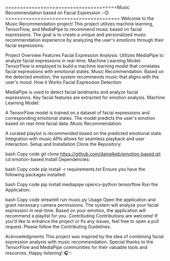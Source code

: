 ======================================Music Recommendation based on Facial Expression 🎶😊=======================================
Welcome to the Music Recommendation project! This project utilizes machine learning, TensorFlow, and MediaPipe to recommend music based on facial expressions. The goal is to create a unique and personalized music recommendation experience by analyzing the user's emotions through their facial expressions.

Project Overview
Features
Facial Expression Analysis: Utilizes MediaPipe to analyze facial expressions in real-time.
Machine Learning Model: TensorFlow is employed to build a machine learning model that correlates facial expressions with emotional states.
Music Recommendation: Based on the detected emotion, the system recommends music that aligns with the user's mood.
How it Works
Facial Expression Detection:

MediaPipe is used to detect facial landmarks and analyze facial expressions.
Key facial features are extracted for emotion analysis.
Machine Learning Model:

A TensorFlow model is trained on a dataset of facial expressions and corresponding emotional states.
The model predicts the user's emotion based on real-time facial data.
Music Recommendation:

A curated playlist is recommended based on the predicted emotional state.
Integration with music APIs allows for seamless playback and user interaction.
Setup and Installation
Clone the Repository:

bash
Copy code
git clone https://github.com/danielkeb/emotion-based.git
cd emotion-based
Install Dependencies:

bash
Copy code
pip install -r requirements.txt
Ensure you have the following packages installed:

bash
Copy code
pip install mediapipe opencv-python tensorflow
Run the Application:

bash
Copy code
streamlit run music.py
Usage
Open the application and grant necessary camera permissions.
The system will analyze your facial expression in real-time.
Based on your emotion, the application will recommend a playlist for you.
Contributing
Contributions are welcome! If you'd like to enhance the project or fix any issues, feel free to open a pull request. Please follow the Contributing Guidelines.


Acknowledgments
This project was inspired by the idea of combining facial expression analysis with music recommendation.
Special thanks to the TensorFlow and MediaPipe communities for their valuable tools and resources.
Happy listening! 🎧✨



